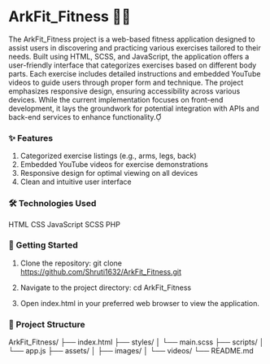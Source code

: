 # ArkFit_Fitness 🏋️‍♀️ 

The ArkFit_Fitness project is a web-based fitness application designed to assist users in discovering and practicing various exercises tailored to their needs. Built using HTML, SCSS, and JavaScript, the application offers a user-friendly interface that categorizes exercises based on different body parts. Each exercise includes detailed instructions and embedded YouTube videos to guide users through proper form and technique. The project emphasizes responsive design, ensuring accessibility across various devices. While the current implementation focuses on front-end development, it lays the groundwork for potential integration with APIs and back-end services to enhance functionality.

### ✨ Features

1. Categorized exercise listings (e.g., arms, legs, back)
2. Embedded YouTube videos for exercise demonstrations
3. Responsive design for optimal viewing on all devices
4. Clean and intuitive user interface​

### 🛠️ Technologies Used

HTML
CSS
JavaScript​
SCSS
PHP

### 🚀 Getting Started

1. Clone the repository:​
git clone https://github.com/Shruti1632/ArkFit_Fitness.git

2. Navigate to the project directory:
cd ArkFit_Fitness

3. Open index.html in your preferred web browser to view the application.​
   
### 📁 Project Structure
ArkFit_Fitness/
├── index.html
├── styles/
│   └── main.scss
├── scripts/
│   └── app.js
├── assets/
│   ├── images/
│   └── videos/
└── README.md


